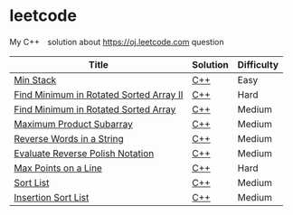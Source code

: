 leetcode
========

My C++　solution about https://oj.leetcode.com question 

| Title | Solution | Difficulty |
| ----- | -------- | ---------- |
|[Min Stack](https://oj.leetcode.com/problems/min-stack/)| [C++](./src/MinStack.cpp)|Easy|
|[Find Minimum in Rotated Sorted Array II](https://oj.leetcode.com/problems/find-minimum-in-rotated-sorted-array-ii/)| [C++](./src/Find_Minimum_in_Rotated_Sorted_Array_II.cpp)|Hard|
|[Find Minimum in Rotated Sorted Array](https://oj.leetcode.com/problems/find-minimum-in-rotated-sorted-array/)| [C++](./src/Find_Minimum_in_Rotated_Sorted_Array.cpp)|Medium|
|[Maximum Product Subarray](https://oj.leetcode.com/problems/maximum-product-subarray/)| [C++](./src/Maximum_Product_Subarray.cpp)|Medium|
|[Reverse Words in a String](https://oj.leetcode.com/problems/reverse-words-in-a-string/)| [C++](./src/Reverse_Words_in_a_String.cpp)|Medium|
|[Evaluate Reverse Polish Notation](https://oj.leetcode.com/problems/evaluate-reverse-polish-notation/)| [C++](./src/Evaluate_Reverse_Polish_Notation.cpp)|Medium|
|[Max Points on a Line](https://oj.leetcode.com/problems/max-points-on-a-line/)| [C++](./src/Max_Points_on_a_Line.cpp)|Hard|
|[Sort List](https://oj.leetcode.com/problems/sort-list/)| [C++](./src/Sort_List.cpp)|Medium|
|[Insertion Sort List](https://oj.leetcode.com/problems/insertion-sort-list/)| [C++](./src/Insertion_Sort_List.cpp)|Medium|
